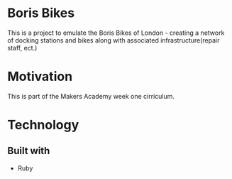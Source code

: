 # Boris Bikes

This is a project to emulate the Boris Bikes of London - creating a network of docking stations and bikes along with associated infrastructure(repair staff, ect.)

# Motivation

This is part of the Makers Academy week one cirriculum.

# Technology

## **Built with**

* Ruby
